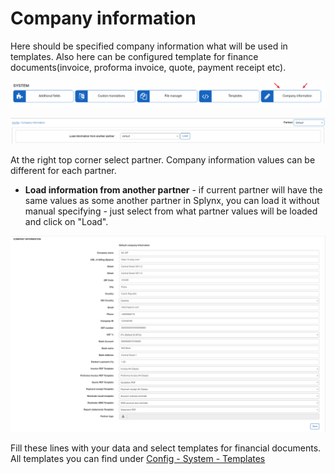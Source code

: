 Company information
=======================
Here should be specified company information what will be used in templates. Also here can be configured template for finance documents(invoice, proforma invoice, quote, payment receipt etc).

![information](icon.png)

![for partner](for_partner.png)

At the right top corner select partner. Company information values can be different for each partner.
* **Load information from another partner** - if current partner will have the same values as some another partner in Splynx, you can load it without manual specifying - just select from what partner values will be loaded and click on "Load".

 ![company info](info.png)

 Fill these lines with your data and select templates for financial documents. All templates you can find under [Config - System - Templates](../templates/templates.md) 
